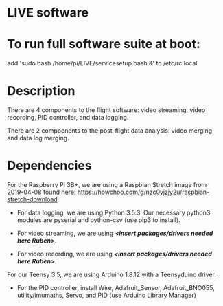 # LIVE software

# To run full software suite at boot:
add 'sudo bash /home/pi/LIVE/servicesetup.bash &' to /etc/rc.local

# Description
There are 4 components to the flight software: video streaming, video recording, PID controller, and data logging.

There are 2 compoenents to the post-flight data analysis: video merging and data log merging.

# Dependencies
For the Raspberry Pi 3B+, we are using a Raspbian Stretch image from 2019-04-08 found here: https://howchoo.com/g/nzc0yjzjy2u/raspbian-stretch-download

- For data logging, we are using Python 3.5.3. Our necessary python3 modules are pyserial and python-csv (use pip3 to install).

- For video streaming, we are using ___<insert packages/drivers needed here Ruben>___.

- For video recording, we are using ___<insert packages/drivers needed here Ruben>___.

For our Teensy 3.5, we are using Arduino 1.8.12 with a Teensyduino driver.

- For the PID controller, install Wire, Adafruit_Sensor, Adafruit_BNO055, utility/imumaths, Servo, and PID (use Arduino Library Manager)
